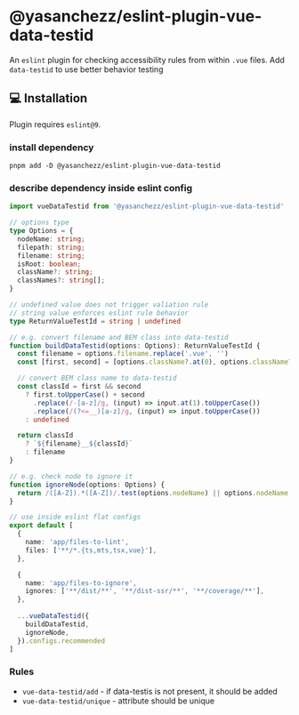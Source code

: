 # @yasanchezz/eslint-plugin-vue-data-testid

An `eslint` plugin for checking accessibility rules from within `.vue` files. Add `data-testid` to use better behavior testing

## 💻 Installation

Plugin requires `eslint@9`.

### install dependency

`pnpm add -D @yasanchezz/eslint-plugin-vue-data-testid`

### describe dependency inside eslint config

```typescript
import vueDataTestid from '@yasanchezz/eslint-plugin-vue-data-testid'

// options type
type Options = {
  nodeName: string;
  filepath: string;
  filename: string;
  isRoot: boolean;
  className?: string;
  classNames?: string[];
}

// undefined value does not trigger valiation rule
// string value enforces eslint rule behavior
type ReturnValueTestId = string | undefined

// e.g. convert filename and BEM class into data-testid
function buildDataTestid(options: Options): ReturnValueTestId {
  const filename = options.filename.replace('.vue', '')
  const [first, second] = [options.className?.at(0), options.className?.slice(1)]

  // convert BEM class name to data-testid
  const classId = first && second
    ? first.toUpperCase() + second
      .replace(/-[a-z]/g, (input) => input.at(1).toUpperCase())
      .replace(/(?<=__)[a-z]/g, (input) => input.toUpperCase())
    : undefined

  return classId
    ? `${filename}__${classId}`
    : filename
}

// e.g. check node to ignore it
function ignoreNode(options: Options) {
  return /([A-Z]).*([A-Z])/.test(options.nodeName) || options.nodeName.includes('-')
}

// use inside eslint flat configs
export default [
  {
    name: 'app/files-to-lint',
    files: ['**/*.{ts,mts,tsx,vue}'],
  },

  {
    name: 'app/files-to-ignore',
    ignores: ['**/dist/**', '**/dist-ssr/**', '**/coverage/**'],
  },
  
  ...vueDataTestid({
    buildDataTestid,
    ignoreNode,
  }).configs.recommended
]
```

### Rules
- `vue-data-testid/add` - if data-testis is not present, it should be added
- `vue-data-testid/unique` - attribute should be unique
